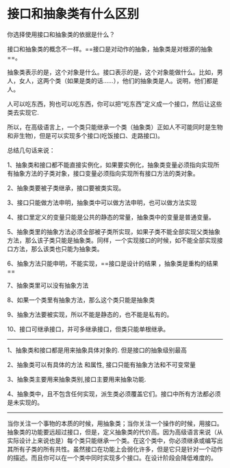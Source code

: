 # 接口和抽象类有什么区别

你选择使用接口和抽象类的依据是什么？


接口和抽象类的概念不一样。==接口是对动作的抽象，抽象类是对根源的抽象==。

抽象类表示的是，这个对象是什么。接口表示的是，这个对象能做什么。比如，男人，女人，这两个类（如果是类的话……），他们的抽象类是人。说明，他们都是人。

人可以吃东西，狗也可以吃东西，你可以把“吃东西”定义成一个接口，然后让这些类去实现它.

所以，在高级语言上，一个类只能继承一个类（抽象类）正如人不可能同时是生物和非生物)，但是可以实现多个接口(吃饭接口、走路接口)。

总结几句话来说：

1、抽象类和接口都不能直接实例化，如果要实例化，抽象类变量必须指向实现所有抽象方法的子类对象，接口变量必须指向实现所有接口方法的类对象。

2、抽象类要被子类继承，接口要被类实现。

3、接口只能做方法申明，抽象类中可以做方法申明，也可以做方法实现

4、接口里定义的变量只能是公共的静态的常量，抽象类中的变量是普通变量。

5、抽象类里的抽象方法必须全部被子类所实现，如果子类不能全部实现父类抽象方法，那么该子类只能是抽象类。同样，一个实现接口的时候，如不能全部实现接口方法，那么该类也只能为抽象类。

6、抽象方法只能申明，不能实现，==接口是设计的结果 ，抽象类是重构的结果==

7、抽象类里可以没有抽象方法

8、如果一个类里有抽象方法，那么这个类只能是抽象类

9、抽象方法要被实现，所以不能是静态的，也不能是私有的。

10、接口可继承接口，并可多继承接口，但类只能单根继承。



---
1、抽象类和接口都是用来抽象具体对象的. 但是接口的抽象级别最高

2、抽象类可以有具体的方法 和属性,  接口只能有抽象方法和不可变常量

3、抽象类主要用来抽象类别,接口主要用来抽象功能.

4、抽象类中，且不包含任何实现，派生类必须覆盖它们。接口中所有方法都必须是未实现的。

---

当你关注一个事物的本质的时候，用抽象类；当你关注一个操作的时候，用接口。
抽象类的功能要远超过接口，但是，定义抽象类的代价高。因为高级语言来说（从实际设计上来说也是）每个类只能继承一个类。在这个类中，你必须继承或编写出其所有子类的所有共性。虽然接口在功能上会弱化许多，但是它只是针对一个动作的描述。而且你可以在一个类中同时实现多个接口。在设计阶段会降低难度的。

 
